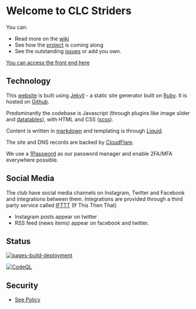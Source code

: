 # Welcome to CLC Striders

You can:

* Read more on the [wiki](https://github.com/CLCStriders/striders/wiki)
* See how the [project](https://github.com/CLCStriders/striders/projects) is coming along
* See the outstanding [issues](https://github.com/CLCStriders/striders/issues) or add you own.

[You can access the front end here](https://clcstriders-runningclub.co.uk)

## Technology

This [website](https://clcstriders-runningclub.co.uk) is built using [Jekyll](https://jekyllrb.com/) - a static site generator built on [Ruby](https://www.ruby-lang.org/en/). It is hosted on [Github](https://github.com/).

Predominantly the codebase is Javascript (through plugins like image slider and [datatables](https://datatables.net)), with HTML and CSS ([scss](https://sass-lang.com/documentation/syntax)).

Content is written in [markdown](https://daringfireball.net/projects/markdown/) and templating is through [Liquid](https://shopify.github.io/liquid/).

The site and DNS records are backed by [CloudFlare](https://www.cloudflare.com/).

We use a [1Password](httpsL//1password.com) as our password manager and enable 2FA/MFA everywhere possible. 

## Social Media

The club have social media channels on Instagram, Twitter and Facebook and integrations between them. Integrations are provided through a third party service called [IFTTT](https://ifttt.com) (If This Then That)

* Instagram posts appear on twitter
* RSS feed (news items) appear on facebook and twitter.

## Status

[![pages-build-deployment](https://github.com/CLCStriders/striders/actions/workflows/pages/pages-build-deployment/badge.svg)](https://github.com/CLCStriders/striders/actions/workflows/pages/pages-build-deployment)

[![CodeQL](https://github.com/CLCStriders/striders/actions/workflows/codeql-analysis.yml/badge.svg)](https://github.com/CLCStriders/striders/actions/workflows/codeql-analysis.yml)

## Security

- [See Policy](https://github.com/CLCStriders/striders/security/policy)
